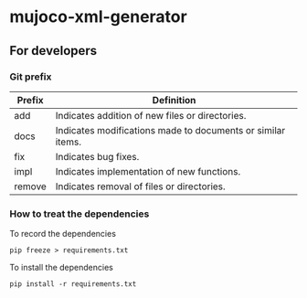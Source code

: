 # mujoco-xml-generator

## For developers

### Git prefix

| Prefix | Definition                                                  |
|--------|-------------------------------------------------------------|
| add    | Indicates addition of new files or directories.             |
| docs   | Indicates modifications made to documents or similar items. |
| fix    | Indicates bug fixes.                                        |
| impl   | Indicates implementation of new functions.                  |
| remove | Indicates removal of files or directories.                  |

### How to treat the dependencies

To record the dependencies

```commandline
pip freeze > requirements.txt
```

To install the dependencies

```commandline
pip install -r requirements.txt
```